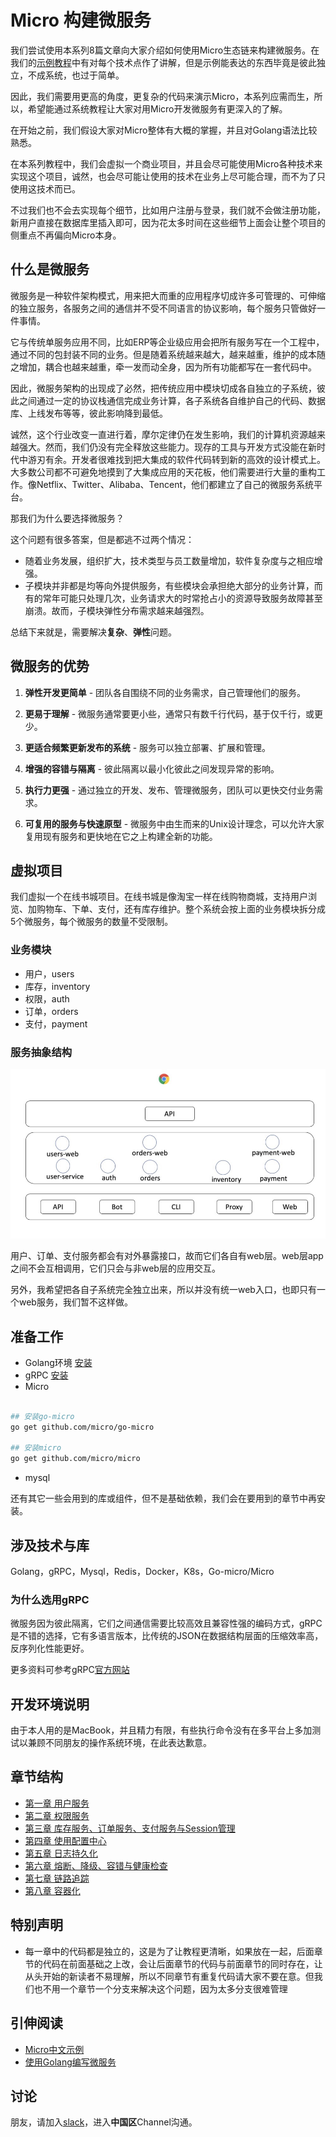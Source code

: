 # Micro 构建微服务

我们尝试使用本系列8篇文章向大家介绍如何使用Micro生态链来构建微服务。在我们的[示例教程][examples]中有对每个技术点作了讲解，但是示例能表达的东西毕竟是彼此独立，不成系统，也过于简单。

因此，我们需要用更高的角度，更复杂的代码来演示Micro，本系列应需而生，所以，希望能通过系统教程让大家对用Micro开发微服务有更深入的了解。

在开始之前，我们假设大家对Micro整体有大概的掌握，并且对Golang语法比较熟悉。

在本系列教程中，我们会虚拟一个商业项目，并且会尽可能使用Micro各种技术来实现这个项目，诚然，也会尽可能让使用的技术在业务上尽可能合理，而不为了只使用这技术而已。

不过我们也不会去实现每个细节，比如用户注册与登录，我们就不会做注册功能，新用户直接在数据库里插入即可，因为花太多时间在这些细节上面会让整个项目的侧重点不再偏向Micro本身。

## 什么是微服务

微服务是一种软件架构模式，用来把大而重的应用程序切成许多可管理的、可伸缩的独立服务，各服务之间的通信并不受不同语言的协议影响，每个服务只管做好一件事情。

它与传统单服务应用不同，比如ERP等企业级应用会把所有服务写在一个工程中，通过不同的包封装不同的业务。但是随着系统越来越大，越来越重，维护的成本随之增加，耦合也越来越重，牵一发而动全身，因为所有功能都写在一套代码中。

因此，微服务架构的出现成了必然，把传统应用中模块切成各自独立的子系统，彼此之间通过一定的协议栈通信完成业务计算，各子系统各自维护自己的代码、数据库、上线发布等等，彼此影响降到最低。

诚然，这个行业改变一直进行着，摩尔定律仍在发生影响，我们的计算机资源越来越强大。然而，我们仍没有完全释放这些能力。现存的工具与开发方式没能在新时代中游刃有余。开发者很难找到把大集成的软件代码转到新的高效的设计模式上。大多数公司都不可避免地摸到了大集成应用的天花板，他们需要进行大量的重构工作。像Netflix、Twitter、Alibaba、Tencent，他们都建立了自己的微服务系统平台。

那我们为什么要选择微服务？

这个问题有很多答案，但是都逃不过两个情况：

- 随着业务发展，组织扩大，技术类型与员工数量增加，软件复杂度与之相应增强。
- 子模块并非都是均等向外提供服务，有些模块会承担绝大部分的业务计算，而有的常年可能只处理几次，业务请求大的时常抢占小的资源导致服务故障甚至崩溃。故而，子模块弹性分布需求越来越强烈。

总结下来就是，需要解决**复杂**、**弹性**问题。

## 微服务的优势

1. **弹性开发更简单** - 团队各自围绕不同的业务需求，自己管理他们的服务。

2. **更易于理解** - 微服务通常要更小些，通常只有数千行代码，基于仅千行，或更少。

3. **更适合频繁更新发布的系统** - 服务可以独立部署、扩展和管理。

4. **增强的容错与隔离** - 彼此隔离以最小化彼此之间发现异常的影响。

5. **执行力更强** - 通过独立的开发、发布、管理微服务，团队可以更快交付业务需求。

6. **可复用的服务与快速原型** - 微服务中由生而来的Unix设计理念，可以允许大家复用现有服务和更快地在它之上构建全新的功能。

## 虚拟项目

我们虚拟一个在线书城项目。在线书城是像淘宝一样在线购物商城，支持用户浏览、加购物车、下单、支付，还有库存维护。整个系统会按上面的业务模块拆分成5个微服务，每个微服务的数量不受限制。

### 业务模块

- 用户，users
- 库存，inventory
- 权限，auth
- 订单，orders
- 支付，payment

### 服务抽象结构

![](./docs/design.png)

用户、订单、支付服务都会有对外暴露接口，故而它们各自有web层。web层app之间不会互相调用，它们只会与非web层的应用交互。

另外，我希望把各自子系统完全独立出来，所以并没有统一web入口，也即只有一个web服务，我们暂不这样做。

## 准备工作

- Golang环境 [安装](https://golang.google.cn/)
- gRPC [安装](https://grpc.io/docs/quickstart/go.html)
- Micro

```bash

## 安装go-micro
go get github.com/micro/go-micro

## 安装micro
go get github.com/micro/micro

```
- mysql


还有其它一些会用到的库或组件，但不是基础依赖，我们会在要用到的章节中再安装。

## 涉及技术与库

Golang，gRPC，Mysql，Redis，Docker，K8s，Go-micro/Micro

### 为什么选用gRPC

微服务因为彼此隔离，它们之间通信需要比较高效且兼容性强的编码方式，gRPC是不错的选择，它有多语言版本，比传统的JSON在数据结构层面的压缩效率高，反序列化性能更好。

更多资料可参考gRPC[官方网站][gRPC]

## 开发环境说明

由于本人用的是MacBook，并且精力有限，有些执行命令没有在多平台上多加测试以兼顾不同朋友的操作系统环境，在此表达歉意。

## 章节结构

- [第一章 用户服务][第一章]
- [第二章 权限服务][第二章]
- [第三章 库存服务、订单服务、支付服务与Session管理][第三章]
- [第四章 使用配置中心][第四章]
- [第五章 日志持久化][第五章]
- [第六章 熔断、降级、容错与健康检查][第六章]
- [第七章 链路追踪][第七章]
- [第八章 容器化][第八章]

## 特别声明

- 每一章中的代码都是独立的，这是为了让教程更清晰，如果放在一起，后面章节的代码在前面基础之上改，会让后面章节的代码与前面章节的同时存在，让从头开始的新读者不易理解，所以不同章节有重复代码请大家不要在意。但我们也不用一个章节一个分支来解决这个问题，因为太多分支很难管理

## 引伸阅读

- [Micro中文示例](https://github.com/micro-in-cn/all-in-one)
- [使用Golang编写微服务](https://ewanvalentine.io/microservices-in-golang-part-1/)

## 讨论

朋友，请加入[slack](http://slack.micro.mu/)，进入**中国区**Channel沟通。

[examples]: https://github.com/micro-in-cn/all-in-one
[gRPC]: https://grpc.io/

[第一章]: ./part1
[第二章]: ./part2
[第三章]: ./part3
[第四章]: ./part4
[第五章]: ./part5
[第六章]: ./part6
[第七章]: ./part7
[第八章]: ./part8